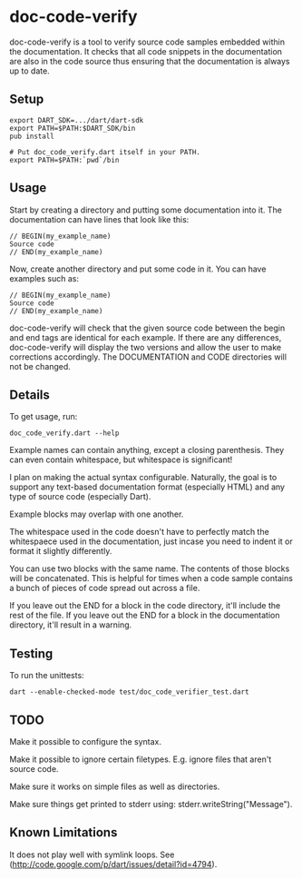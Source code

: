 doc-code-verify
===============

doc-code-verify is a tool to verify source code samples embedded within the documentation. 
It checks that all code snippets in the documentation are also in the code source thus 
ensuring that the documentation is always up to date.

Setup
-----

	export DART_SDK=.../dart/dart-sdk
	export PATH=$PATH:$DART_SDK/bin
	pub install
	
	# Put doc_code_verify.dart itself in your PATH.
	export PATH=$PATH:`pwd`/bin

Usage
-----

Start by creating a directory and putting some documentation into it. The
documentation can have lines that look like this:

	// BEGIN(my_example_name)
	Source code
	// END(my_example_name)

Now, create another directory and put some code in it. You can have examples
such as:

	// BEGIN(my_example_name)
	Source code
	// END(my_example_name)

doc-code-verify will check that the given source code between the begin and end
tags are identical for each example. If there are any differences, doc-code-verify
will display the two versions and allow the user to make corrections accordingly.
The DOCUMENTATION and CODE directories will not be changed.

Details
-------

To get usage, run: 
	
	doc_code_verify.dart --help

Example names can contain anything, except a closing parenthesis. They can
even contain whitespace, but whitespace is significant!

I plan on making the actual syntax configurable. Naturally, the goal is to
support any text-based documentation format (especially HTML) and any type of
source code (especially Dart).

Example blocks may overlap with one another.

The whitespace used in the code doesn't have to perfectly match the whitespaece
used in the documentation, just incase you need to indent it or format it
slightly differently.

You can use two blocks with the same name. The contents of those blocks will be
concatenated. This is helpful for times when a code sample contains a bunch of
pieces of code spread out across a file.

If you leave out the END for a block in the code directory, it'll include the rest
of the file. If you leave out the END for a block in the documentation directory,
it'll result in a warning. 

Testing
-------

To run the unittests:

	dart --enable-checked-mode test/doc_code_verifier_test.dart

TODO
----

Make it possible to configure the syntax.

Make it possible to ignore certain filetypes. E.g. ignore files that aren't
source code.

Make sure it works on simple files as well as directories.

Make sure things get printed to stderr using:
stderr.writeString("Message").

Known Limitations
-----------------

It does not play well with symlink loops. See
(http://code.google.com/p/dart/issues/detail?id=4794).